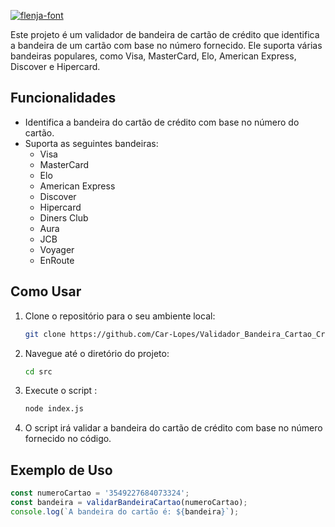 <a href="https://fontmeme.com/fonts/flenja-font/"><img src="https://fontmeme.com/permalink/250119/80e8bb69828a5bfe428e1d1499d51d66.png" alt="flenja-font" border="0"></a>

Este projeto é um validador de bandeira de cartão de crédito que identifica a bandeira de um cartão com base no número fornecido. Ele suporta várias bandeiras populares, como Visa, MasterCard, Elo, American Express, Discover e Hipercard.

## Funcionalidades

- Identifica a bandeira do cartão de crédito com base no número do cartão.
- Suporta as seguintes bandeiras:
  - Visa
  - MasterCard
  - Elo
  - American Express
  - Discover
  - Hipercard
  - Diners Club
  - Aura
  - JCB
  - Voyager
  - EnRoute

## Como Usar

1. Clone o repositório para o seu ambiente local:
    ```sh
    git clone https://github.com/Car-Lopes/Validador_Bandeira_Cartao_Credito
    ```

2. Navegue até o diretório do projeto:
    ```sh
    cd src
    ```

3. Execute o script :
    ```sh
    node index.js
    ```

4. O script irá validar a bandeira do cartão de crédito com base no número fornecido no código.

## Exemplo de Uso

```js
const numeroCartao = '3549227684073324';
const bandeira = validarBandeiraCartao(numeroCartao);
console.log(`A bandeira do cartão é: ${bandeira}`);